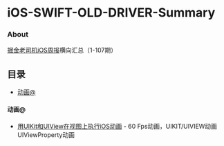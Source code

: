 # iOS-SWIFT-OLD-DRIVER-Summary

### About

[掘金老司机iOS周报](https://juejin.im/user/5a52075e6fb9a01c9d31b107)横向汇总（1-107期）

## 目录
- [动画@](#动画)


#### 动画@
* [用UIKit和UIView在视图上执行iOS动画](https://juejin.im/post/5e784681f265da57671be823) - 60 Fps动画，UIKIT/UIVIEW动画 UIViewProperty动画

